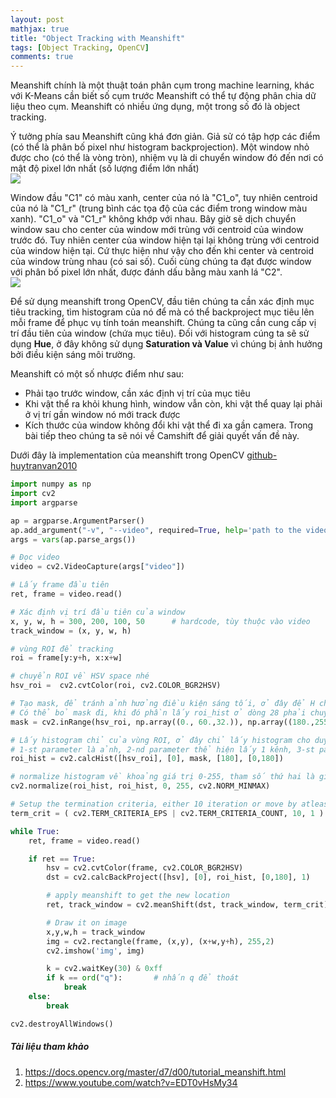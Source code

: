```yaml
---
layout: post
mathjax: true
title: "Object Tracking with Meanshift"
tags: [Object Tracking, OpenCV]
comments: true
---
```


Meanshift chính là một thuật toán phân cụm trong machine learning, khác với K-Means cần biết số cụm trước Meanshift có thể tự động phân chia dữ liệu theo cụm. Meanshift có nhiều ứng dụng, một trong số đó là object tracking.

Ý tưởng phía sau Meanshift cũng khá đơn giản. Giả sử có tập hợp các điểm (có thể là phân bố pixel như histogram backprojection). Một window nhỏ được cho (có thể là vòng tròn), nhiệm vụ là di chuyển window đó đến nơi có mật độ pixel lớn nhất (số lượng điểm lớn nhất)
<img src="https://docs.opencv.org/master/meanshift_basics.jpg" style="display:block; margin-left:auto; margin-right:auto">

Window đầu "C1" có màu xanh, center của nó là "C1_o", tuy nhiên centroid của nó là "C1_r" (trung bình các tọa độ của các điểm trong window màu xanh). "C1_o" và "C1_r" không khớp với nhau. Bây giờ sẽ dịch chuyển window sau cho center của window mới trùng với centroid của window trước đó. Tuy nhiên center của window hiện tại lại không trùng với centroid của window hiện tại. Cứ thực hiện như vậy cho đến khi center và centroid của window trùng nhau (có sai số). Cuối cùng chúng ta đạt được window với phân bố pixel lớn nhất, được đánh dấu bằng màu xanh lá "C2".
<img src="https://docs.opencv.org/master/meanshift_face.gif" style="display:block; margin-left:auto; margin-right:auto">

Để sử dụng meanshift trong OpenCV, đầu tiên chúng ta cần xác định mục tiêu tracking, tìm histogram của nó để mà có thể backproject mục tiêu lên mỗi frame để phục vụ tính toán meanshift. Chúng ta cũng cần cung cấp vị trí đầu tiên của window (chứa mục tiêu). Đối với histogram cúng ta sẽ sử dụng **Hue**, ở đây không sử dụng **Saturation và Value** vì chúng bị ảnh hưởng bởi điều kiện sáng môi trường.

Meanshift có một số nhược điểm như sau:
- Phải tạo trước window, cần xác định vị trí của mục tiêu
- Khi vật thể ra khỏi khung hình, window vẫn còn, khi vật thể quay lại phải ở vị trí gần window nó mới track được
- Kích thước của window không đổi khi vật thể đi xa gần camera. Trong bài tiếp theo chúng ta sẽ nói về Camshift để giải quyết vấn đề này.

Dưới đây là implementation của meanshift trong OpenCV [github-huytranvan2010](https://github.com/huytranvan2010/Object-Tracking-with-MeanShift)

```python
import numpy as np
import cv2
import argparse

ap = argparse.ArgumentParser()
ap.add_argument("-v", "--video", required=True, help='path to the video')
args = vars(ap.parse_args())

# Đọc video
video = cv2.VideoCapture(args["video"])

# Lấy frame đầu tiên
ret, frame = video.read()

# Xác định vị trí đầu tiên của window
x, y, w, h = 300, 200, 100, 50      # hardcode, tùy thuộc vào video
track_window = (x, y, w, h)

# vùng ROI để tracking
roi = frame[y:y+h, x:x+w]

# chuyển ROI về HSV space nhé
hsv_roi =  cv2.cvtColor(roi, cv2.COLOR_BGR2HSV)

# Tạo mask, để tránh ảnh hưởng điều kiện sáng tối, ở đây để H chạy toàn dải từ 0 đến 180
# Có thể bỏ mask đi, khi đó phần lấy roi_hist ở dòng 28 phải chuyển thành None
mask = cv2.inRange(hsv_roi, np.array((0., 60.,32.)), np.array((180.,255.,255.)))

# Lấy histogram chỉ của vùng ROI, ở đây chỉ lấy histogram cho duy nhất 1 kênh H - Hue
# 1-st parameter là ảnh, 2-nd parameter thể hiện lấy 1 kênh, 3-st parameter là mask, 4-th là số bins, 5-th là khoảng giá trị
roi_hist = cv2.calcHist([hsv_roi], [0], mask, [180], [0,180])

# normalize histogram về khoảng giá trị 0-255, tham số thứ hai là giá trị trả về, cuối cùng là norm type
cv2.normalize(roi_hist, roi_hist, 0, 255, cv2.NORM_MINMAX)

# Setup the termination criteria, either 10 iteration or move by atleast 1 pt
term_crit = ( cv2.TERM_CRITERIA_EPS | cv2.TERM_CRITERIA_COUNT, 10, 1 )

while True:
    ret, frame = video.read()

    if ret == True:
        hsv = cv2.cvtColor(frame, cv2.COLOR_BGR2HSV)
        dst = cv2.calcBackProject([hsv], [0], roi_hist, [0,180], 1)

        # apply meanshift to get the new location
        ret, track_window = cv2.meanShift(dst, track_window, term_crit)

        # Draw it on image
        x,y,w,h = track_window
        img = cv2.rectangle(frame, (x,y), (x+w,y+h), 255,2)
        cv2.imshow('img', img)

        k = cv2.waitKey(30) & 0xff
        if k == ord("q"):       # nhấn q để thoát
            break
    else:
        break

cv2.destroyAllWindows()
```
##### Tài liệu tham khảo
1. https://docs.opencv.org/master/d7/d00/tutorial_meanshift.html
2. https://www.youtube.com/watch?v=EDT0vHsMy34


